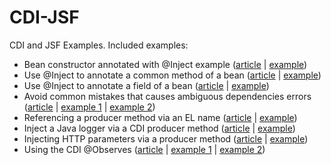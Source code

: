# CDI-JSF
CDI and JSF Examples. Included examples:

- Bean constructor annotated with @Inject example ([article](http://www.omnifaces-fans.org/2016/05/cdi-jsf-constructor-annotated-with.html) | [example](https://github.com/AnghelLeonard/CDI-JSF/tree/master/ConstructorAnnotatedWithInject))
- Use @Inject to annotate a common method of a bean ([article](http://www.omnifaces-fans.org/2016/05/cdi-jsf-use-inject-to-annotate-common.html) | [example](https://github.com/AnghelLeonard/CDI-JSF/tree/master/CommonMethodAnnotatedWithInject))
- Use @Inject to annotate a field of a bean ([article](http://www.omnifaces-fans.org/2016/06/cdi-jsf-use-inject-to-annotate-field-of.html) | [example](https://github.com/AnghelLeonard/CDI-JSF/tree/master/FieldAnnotatedWithInject))
- Avoid common mistakes that causes ambiguous dependencies errors ([article](http://www.omnifaces-fans.org/2016/06/cdi-jsf-avoid-common-mistakes-that.html) | [example 1](https://github.com/AnghelLeonard/CDI-JSF/tree/master/AmbiguousDependencyExtension) | [example 2](https://github.com/AnghelLeonard/CDI-JSF/tree/master/AmbiguousDependencyInterface))
- Referencing a producer method via an EL name ([article](http://www.omnifaces-fans.org/2016/06/referencing-producer-method-via-el-name.html) | [example](https://github.com/AnghelLeonard/CDI-JSF/tree/master/ProducerAndELName))
- Inject a Java logger via a CDI producer method ([article](http://www.omnifaces-fans.org/2016/06/cdi-jsf-inject-java-logger-via-cdi.html) | [example](https://github.com/AnghelLeonard/CDI-JSF/tree/master/InjectLogger))
- Injecting HTTP parameters via a producer method ([article](http://www.omnifaces-fans.org/2016/06/cdi-jsf-injecting-http-parameters-via.html) | [example](https://github.com/AnghelLeonard/CDI-JSF/tree/master/InjectHTTPParams))
- Using the CDI @Observes ([article](http://www.omnifaces-fans.org/2016/06/cdi-jsf-using-cdi-observes.html) | [example 1](https://github.com/AnghelLeonard/CDI-JSF/tree/master/FireStationObserver) | [example 2](https://github.com/AnghelLeonard/CDI-JSF/tree/master/FireStationFineObserver))
